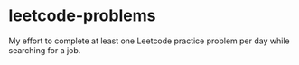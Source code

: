 # leetcode-problems
My effort to complete at least one Leetcode practice problem per day while searching for a job.
